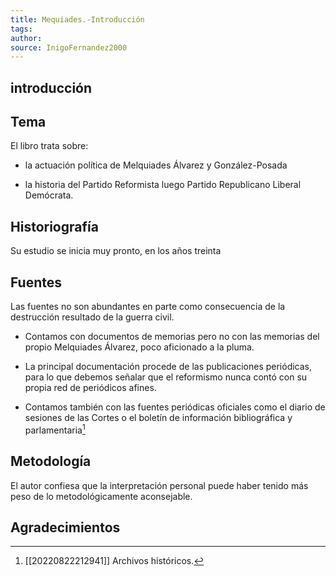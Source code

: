 ```yaml
---
title: Mequiades.-Introducción
tags: 
author: 
source: InigoFernandez2000
---
```


## introducción

## Tema

El libro trata sobre:

- la actuación política de Melquiades Álvarez y González-Posada

- la historia del Partido Reformista luego Partido Republicano Liberal Demócrata.

## Historiografía

Su estudio se inicia muy pronto, en los años treinta

## Fuentes

Las fuentes no son abundantes en parte como consecuencia de la destrucción resultado de la guerra civil.

- Contamos con documentos de memorias pero no con las memorias del propio Melquiades Álvarez, poco aficionado a la pluma.

- La principal documentación procede de las publicaciones periódicas, para lo que debemos señalar que el reformismo nunca contó con su propia red de periódicos afines.

- Contamos también con las fuentes periódicas oficiales como el diario de sesiones de las Cortes o el boletín de información bibliográfica y parlamentaria[^1]

## Metodología

El autor confiesa que la interpretación personal puede haber tenido más peso de lo metodológicamente aconsejable.

## Agradecimientos

[^1]: [[20220822212941]] Archivos históricos.
